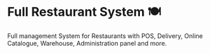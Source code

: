 # Full Restaurant System 🍽️

Full management System for Restaurants with POS, Delivery, Online Catalogue, Warehouse, Administration panel and more.
